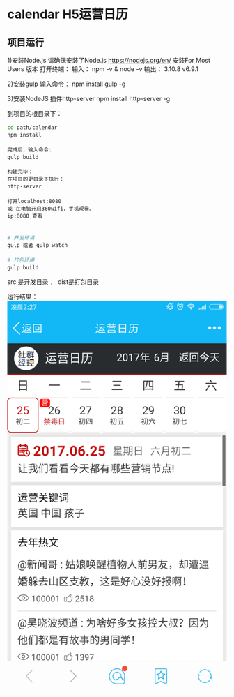 calendar H5运营日历
=====================

## 项目运行

1)安装Node.js
请确保安装了Node.js https://nodejs.org/en/ 安装For Most Users 版本
打开终端：
输入：
npm -v & node -v
输出：
3.10.8
v6.9.1

2)安装gulp
输入命令：
npm install gulp -g  

3)安装NodeJS 插件http-server
npm install http-server -g


到项目的根目录下：
``` bash
cd path/calendar
npm install

完成后，输入命令:
gulp build

构建完毕：
在项目的更目录下执行：
http-server 

打开localhost:8080 
或 在电脑开启360wifi，手机观看。
ip:8080 查看


# 开发环境
gulp 或者 gulp watch

# 打包环境
gulp build
```

src 是开发目录 ， dist是打包目录

运行结果：
![image](/doc/img/Screenshot_2017-03-04-02-27-43-664_com.tencent.mo.png)


